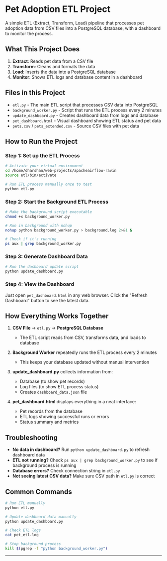 # Pet Adoption ETL Project

A simple ETL (Extract, Transform, Load) pipeline that processes pet adoption data from CSV files into a PostgreSQL database, with a dashboard to monitor the process.



## What This Project Does

1. **Extract**: Reads pet data from a CSV file
2. **Transform**: Cleans and formats the data
3. **Load**: Inserts the data into a PostgreSQL database
4. **Monitor**: Shows ETL logs and database content in a dashboard

## Files in this Project

- `etl.py` - The main ETL script that processes CSV data into PostgreSQL
- `background_worker.py` - Script that runs the ETL process every 2 minutes
- `update_dashboard.py` - Creates dashboard data from logs and database
- `pet_dashboard.html` - Visual dashboard showing ETL status and pet data
- `pets.csv` / `pets_extended.csv` - Source CSV files with pet data

## How to Run the Project

### Step 1: Set up the ETL Process

```bash
# Activate your virtual environment
cd /home/dharshan/web-projects/apacheairflow-ravin
source etl/bin/activate

# Run ETL process manually once to test
python etl.py
```

### Step 2: Start the Background ETL Process

```bash
# Make the background script executable
chmod +x background_worker.py

# Run in background with nohup
nohup python background_worker.py > background.log 2>&1 &

# Check if it's running
ps aux | grep background_worker.py
```

### Step 3: Generate Dashboard Data

```bash
# Run the dashboard update script
python update_dashboard.py
```

### Step 4: View the Dashboard

Just open `pet_dashboard.html` in any web browser. Click the "Refresh Dashboard" button to see the latest data.

## How Everything Works Together

1. **CSV File** → `etl.py` → **PostgreSQL Database**
   - The ETL script reads from CSV, transforms data, and loads to database

2. **Background Worker** repeatedly runs the ETL process every 2 minutes
   - This keeps your database updated without manual intervention

3. **update_dashboard.py** collects information from:
   - Database (to show pet records)
   - Log files (to show ETL process status)
   - Creates `dashboard_data.json` file

4. **pet_dashboard.html** displays everything in a neat interface:
   - Pet records from the database
   - ETL logs showing successful runs or errors
   - Status summary and metrics

## Troubleshooting

- **No data in dashboard?** Run `python update_dashboard.py` to refresh dashboard data
- **ETL not running?** Check `ps aux | grep background_worker.py` to see if background process is running
- **Database errors?** Check connection string in `etl.py`
- **Not seeing latest CSV data?** Make sure CSV path in `etl.py` is correct

## Common Commands

```bash
# Run ETL manually
python etl.py

# Update dashboard data manually
python update_dashboard.py

# Check ETL logs
cat pet_etl.log

# Stop background process
kill $(pgrep -f "python background_worker.py")
```

---
